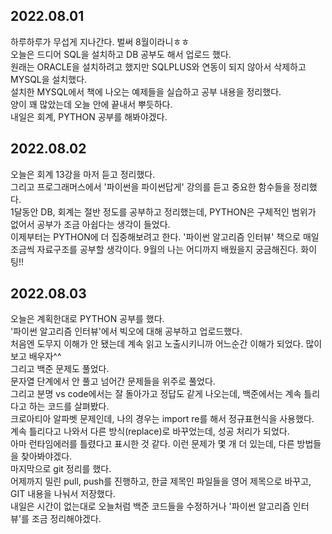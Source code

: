 ## 2022.08.01
하루하루가 무섭게 지나간다. 벌써 8월이라니ㅎㅎ  
오늘은 드디어 SQL을 설치하고 DB 공부도 해서 업로드 했다.  
원래는 ORACLE을 설치하려고 했지만 SQLPLUS와 연동이 되지 않아서 삭제하고 MYSQL을 설치했다.  
설치한 MYSQL에서 책에 나오는 예제들을 실습하고 공부 내용을 정리했다.  
양이 꽤 많았는데 오늘 안에 끝내서 뿌듯하다.  
내일은 회계, PYTHON 공부를 해봐야겠다.  

## 2022.08.02
오늘은 회계 13강을 마저 듣고 정리했다.  
그리고 프로그래머스에서 '파이썬을 파이썬답게' 강의를 듣고 중요한 함수들을 정리했다.  
1달동안 DB, 회계는 절반 정도를 공부하고 정리했는데, PYTHON은 구체적인 범위가 없어서 공부가 조금 아쉽다는 생각이 들었다.  
이제부터는 PYTHON에 더 집중해보려고 한다.
'파이썬 알고리즘 인터뷰' 책으로 매일 조금씩 자료구조를 공부할 생각이다.
9월의 나는 어디까지 배웠을지 궁금해진다. 화이팅!!

## 2022.08.03
오늘은 계획한대로 PYTHON 공부를 했다.  
'파이썬 알고리즘 인터뷰'에서 빅오에 대해 공부하고 업로드했다.  
처음엔 도무지 이해가 안 됐는데 계속 읽고 노출시키니까 어느순간 이해가 되었다. 많이 보고 배우자^^  
그리고 백준 문제도 풀었다.  
문자열 단계에서 안 풀고 넘어간 문제들을 위주로 풀었다.  
그리고 분명 vs code에서는 잘 돌아가고 정답도 같게 나오는데, 백준에서는 계속 틀리다고 하는 코드를 살펴봤다.  
크로아티아 알파벳 문제인데, 나의 경우는 import re를 해서 정규표현식을 사용했다.  
계속 틀리다고 나와서 다른 방식(replace)로 바꾸었는데, 성공 처리가 되었다.  
아마 런타임에러를 틀렸다고 표시한 것 같다. 이런 문제가 몇 개 더 있는데, 다른 방법들을 찾아봐야겠다.  
마지막으로 git 정리를 했다.  
어제까지 밀린 pull, push를 진행하고, 한글 제목인 파일들을 영어 제목으로 바꾸고, GIT 내용을 나눠서 저장했다.   
내일은 시간이 없는대로 오늘처럼 백준 코드들을 수정하거나 '파이썬 알고리즘 인터뷰'를 조금 정리해야겠다.
